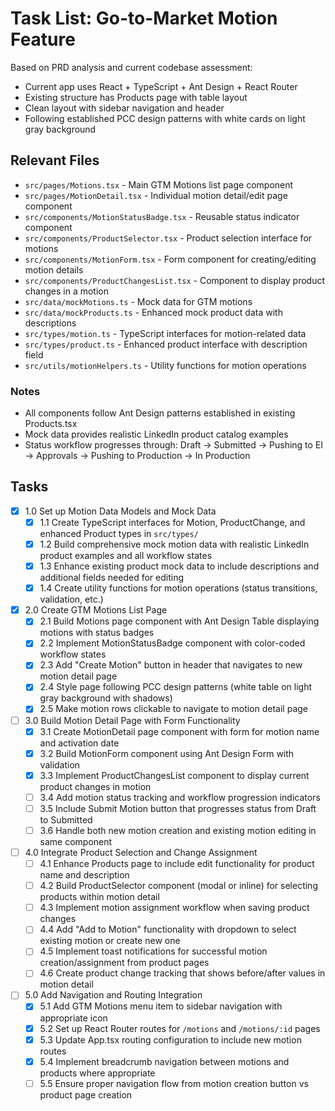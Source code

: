 # Task List: Go-to-Market Motion Feature

Based on PRD analysis and current codebase assessment:
- Current app uses React + TypeScript + Ant Design + React Router
- Existing structure has Products page with table layout
- Clean layout with sidebar navigation and header
- Following established PCC design patterns with white cards on light gray background

## Relevant Files

- `src/pages/Motions.tsx` - Main GTM Motions list page component
- `src/pages/MotionDetail.tsx` - Individual motion detail/edit page component  
- `src/components/MotionStatusBadge.tsx` - Reusable status indicator component
- `src/components/ProductSelector.tsx` - Product selection interface for motions
- `src/components/MotionForm.tsx` - Form component for creating/editing motion details
- `src/components/ProductChangesList.tsx` - Component to display product changes in a motion
- `src/data/mockMotions.ts` - Mock data for GTM motions
- `src/data/mockProducts.ts` - Enhanced mock product data with descriptions
- `src/types/motion.ts` - TypeScript interfaces for motion-related data
- `src/types/product.ts` - Enhanced product interface with description field
- `src/utils/motionHelpers.ts` - Utility functions for motion operations

### Notes

- All components follow Ant Design patterns established in existing Products.tsx
- Mock data provides realistic LinkedIn product catalog examples
- Status workflow progresses through: Draft → Submitted → Pushing to EI → Approvals → Pushing to Production → In Production

## Tasks

- [x] 1.0 Set up Motion Data Models and Mock Data
  - [x] 1.1 Create TypeScript interfaces for Motion, ProductChange, and enhanced Product types in `src/types/`
  - [x] 1.2 Build comprehensive mock motion data with realistic LinkedIn product examples and all workflow states
  - [x] 1.3 Enhance existing product mock data to include descriptions and additional fields needed for editing
  - [x] 1.4 Create utility functions for motion operations (status transitions, validation, etc.)

- [x] 2.0 Create GTM Motions List Page  
  - [x] 2.1 Build Motions page component with Ant Design Table displaying motions with status badges
  - [x] 2.2 Implement MotionStatusBadge component with color-coded workflow states
  - [x] 2.3 Add "Create Motion" button in header that navigates to new motion detail page
  - [x] 2.4 Style page following PCC design patterns (white table on light gray background with shadows)
  - [x] 2.5 Make motion rows clickable to navigate to motion detail page

- [ ] 3.0 Build Motion Detail Page with Form Functionality
  - [x] 3.1 Create MotionDetail page component with form for motion name and activation date
  - [x] 3.2 Build MotionForm component using Ant Design Form with validation
  - [x] 3.3 Implement ProductChangesList component to display current product changes in motion
  - [ ] 3.4 Add motion status tracking and workflow progression indicators
  - [ ] 3.5 Include Submit Motion button that progresses status from Draft to Submitted
  - [ ] 3.6 Handle both new motion creation and existing motion editing in same component

- [ ] 4.0 Integrate Product Selection and Change Assignment
  - [ ] 4.1 Enhance Products page to include edit functionality for product name and description
  - [ ] 4.2 Build ProductSelector component (modal or inline) for selecting products within motion detail
  - [ ] 4.3 Implement motion assignment workflow when saving product changes
  - [ ] 4.4 Add "Add to Motion" functionality with dropdown to select existing motion or create new one
  - [ ] 4.5 Implement toast notifications for successful motion creation/assignment from product pages
  - [ ] 4.6 Create product change tracking that shows before/after values in motion detail

- [ ] 5.0 Add Navigation and Routing Integration
  - [x] 5.1 Add GTM Motions menu item to sidebar navigation with appropriate icon
  - [x] 5.2 Set up React Router routes for `/motions` and `/motions/:id` pages
  - [x] 5.3 Update App.tsx routing configuration to include new motion routes
  - [x] 5.4 Implement breadcrumb navigation between motions and products where appropriate
  - [ ] 5.5 Ensure proper navigation flow from motion creation button vs product page creation